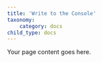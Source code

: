 ```yaml
---
title: 'Write to the Console'
taxonomy:
    category: docs
child_type: docs
---
```


Your page content goes here.